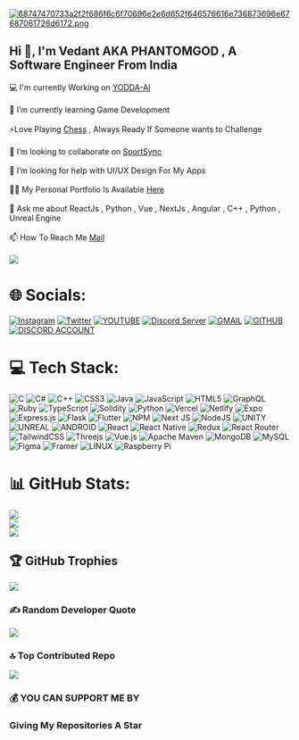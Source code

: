 [![68747470733a2f2f686f6c6f70696e2e6d652f646576616e736873696e67687061726d6172.png](https://i.postimg.cc/d0hXzVWn/68747470733a2f2f686f6c6f70696e2e6d652f646576616e736873696e67687061726d6172.png)](https://postimg.cc/xkStmnVb)
## Hi 👋, I'm Vedant AKA PHANTOMGOD , A Software Engineer From India
💻 I'm currently Working on [YODDA-AI](https://github.com/PHANTOMGOD2OP/YODDA_AI)<br><br>🌱 I’m currently learning Game Development<br><br>⚡Love Playing [Chess](https://www.chess.com/member/PHANTOMGOD2OP) , Always Ready If Someone wants to Challenge<br><br>👯 I’m looking to collaborate on [SportSync](https://github.com/PHANTOMGOD2OP/SportSync)<br><br>🤝 I’m looking for help with UI/UX Design For My Apps<br><br>👨‍💻 My Personal Portfolio Is Available [Here](https://phantomgod-dev.netlify.app)<br><br>💬 Ask me about ReactJs , Python , Vue , NextJs , Angular , C++ , Python , Unreal Engine<br><br>📫 How To Reach Me [Mail](mailto:phantom.god.dev@gmail.com)<br><br>![](https://visitcount.itsvg.in/api?id=PHANTOMGOD2OP&label=Profile%20Views&color=0&icon=0&pretty=true)


# 🌐 Socials:
[![Instagram](https://img.shields.io/badge/Instagram-E4405F?style=for-the-badge&logo=instagram&logoColor=white)](https://instagram.com/phantomgod_vedant) [![Twitter](https://img.shields.io/badge/Twitter-D14836?style=for-the-badge&logo=twitter&logoColor=white)](https://twitter.com/PHANTOMGOD_DEV) [![YOUTUBE](https://img.shields.io/badge/YouTube-FF0000?style=for-the-badge&logo=youtube&logoColor=white)](https://www.youtube.com/channel/UCRE1zPOnZj4332YFLXRu1ag) [![Discord Server](https://img.shields.io/badge/Discord-7289DA?style=for-the-badge&logo=discord&logoColor=white)]( https://discord.gg/swdEMTXyGk) [![GMAIL](https://img.shields.io/badge/Gmail-D14836?style=for-the-badge&logo=gmail&logoColor=white)](mailto:phantom.god.dev@gmail.com) [![GITHUB](https://img.shields.io/badge/GitHub-100000?style=for-the-badge&logo=github&logoColor=white)](https://github.com/PHANTOMGOD2OP) [![DISCORD ACCOUNT](https://img.shields.io/badge/Discord-7289DA?style=for-the-badge&logo=discord&logoColor=white)]( https://discord.com/users/720324352855244866)


# 💻 Tech Stack:
![C](https://img.shields.io/badge/c-%2300599C.svg?style=for-the-badge&logo=c&logoColor=white) ![C#](https://img.shields.io/badge/c%23-%23239120.svg?style=for-the-badge&logo=c-sharp&logoColor=white) ![C++](https://img.shields.io/badge/c++-%2300599C.svg?style=for-the-badge&logo=c%2B%2B&logoColor=white) ![CSS3](https://img.shields.io/badge/css3-%231572B6.svg?style=for-the-badge&logo=css3&logoColor=white) ![Java](https://img.shields.io/badge/java-%23ED8B00.svg?style=for-the-badge&logo=java&logoColor=white) ![JavaScript](https://img.shields.io/badge/javascript-%23323330.svg?style=for-the-badge&logo=javascript&logoColor=%23F7DF1E) ![HTML5](https://img.shields.io/badge/html5-%23E34F26.svg?style=for-the-badge&logo=html5&logoColor=white) ![GraphQL](https://img.shields.io/badge/-GraphQL-E10098?style=for-the-badge&logo=graphql&logoColor=white) ![Ruby](https://img.shields.io/badge/ruby-%23CC342D.svg?style=for-the-badge&logo=ruby&logoColor=white) ![TypeScript](https://img.shields.io/badge/typescript-%23007ACC.svg?style=for-the-badge&logo=typescript&logoColor=white) ![Solidity](https://img.shields.io/badge/Solidity-%23363636.svg?style=for-the-badge&logo=solidity&logoColor=white) ![Python](https://img.shields.io/badge/python-3670A0?style=for-the-badge&logo=python&logoColor=ffdd54) ![Vercel](https://img.shields.io/badge/vercel-%23000000.svg?style=for-the-badge&logo=vercel&logoColor=white) ![Netlify](https://img.shields.io/badge/netlify-%23000000.svg?style=for-the-badge&logo=netlify&logoColor=#00C7B7) ![Expo](https://img.shields.io/badge/expo-1C1E24?style=for-the-badge&logo=expo&logoColor=#D04A37) ![Express.js](https://img.shields.io/badge/express.js-%23404d59.svg?style=for-the-badge&logo=express&logoColor=%2361DAFB) ![Flask](https://img.shields.io/badge/flask-%23000.svg?style=for-the-badge&logo=flask&logoColor=white) ![Flutter](https://img.shields.io/badge/Flutter-%2302569B.svg?style=for-the-badge&logo=Flutter&logoColor=white) ![NPM](https://img.shields.io/badge/NPM-%23000000.svg?style=for-the-badge&logo=npm&logoColor=white) ![Next JS](https://img.shields.io/badge/Next-black?style=for-the-badge&logo=next.js&logoColor=white) ![NodeJS](https://img.shields.io/badge/node.js-6DA55F?style=for-the-badge&logo=node.js&logoColor=white) ![UNITY](https://img.shields.io/badge/Unity-%2320232a.svg?style=for-the-badge&logo=unity&logoColor=white) ![UNREAL](https://img.shields.io/badge/unreal-%2320232a.svg?style=for-the-badge&logo=unreal-engine&logoColor=white) ![ANDROID](https://img.shields.io/badge/android-%2320232a.svg?style=for-the-badge&logo=android&logoColor=%a4c639) ![React](https://img.shields.io/badge/react-%2320232a.svg?style=for-the-badge&logo=react&logoColor=%2361DAFB) ![React Native](https://img.shields.io/badge/react_native-%2320232a.svg?style=for-the-badge&logo=react&logoColor=%2361DAFB) ![Redux](https://img.shields.io/badge/redux-%23593d88.svg?style=for-the-badge&logo=redux&logoColor=white) ![React Router](https://img.shields.io/badge/React_Router-CA4245?style=for-the-badge&logo=react-router&logoColor=white) ![TailwindCSS](https://img.shields.io/badge/tailwindcss-%2338B2AC.svg?style=for-the-badge&logo=tailwind-css&logoColor=white) ![Threejs](https://img.shields.io/badge/threejs-black?style=for-the-badge&logo=three.js&logoColor=white) ![Vue.js](https://img.shields.io/badge/vuejs-%2335495e.svg?style=for-the-badge&logo=vuedotjs&logoColor=%234FC08D) ![Apache Maven](https://img.shields.io/badge/Apache%20Maven-C71A36?style=for-the-badge&logo=Apache%20Maven&logoColor=white) ![MongoDB](https://img.shields.io/badge/MongoDB-%234ea94b.svg?style=for-the-badge&logo=mongodb&logoColor=white) ![MySQL](https://img.shields.io/badge/mysql-%2300f.svg?style=for-the-badge&logo=mysql&logoColor=white) 	![Figma](https://img.shields.io/badge/figma-%23F24E1E.svg?style=for-the-badge&logo=figma&logoColor=white) ![Framer](https://img.shields.io/badge/Framer-black?style=for-the-badge&logo=framer&logoColor=blue) ![LINUX](https://img.shields.io/badge/Linux-FCC624?style=for-the-badge&logo=linux&logoColor=black) ![Raspberry Pi](https://img.shields.io/badge/-RaspberryPi-C51A4A?style=for-the-badge&logo=Raspberry-Pi)
# 📊 GitHub Stats:
![](https://github-readme-stats.vercel.app/api?username=PHANTOMGOD2OP&theme=dark&hide_border=false&include_all_commits=false&count_private=false)<br/>
![](https://github-readme-streak-stats.herokuapp.com/?user=PHANTOMGOD2OP&theme=dark&hide_border=false)<br/>
![](https://github-readme-stats.vercel.app/api/top-langs/?username=PHANTOMGOD2OP&theme=dark&hide_border=false&include_all_commits=false&count_private=false&layout=compact)

## 🏆 GitHub Trophies
![](https://github-profile-trophy.vercel.app/?username=PHANTOMGOD2OP&theme=dark_dimmed&no-frame=false&no-bg=true&margin-w=4)

### ✍️ Random Developer Quote
![](https://quotes-github-readme.vercel.app/api?type=horizontal&theme=radical)

### 🔝 Top Contributed Repo
![](https://github-contributor-stats.vercel.app/api?username=PHANTOMGOD2OP&limit=5&theme=dark&combine_all_yearly_contributions=true)


### 💰 YOU CAN SUPPORT ME BY
 <h3>Giving My Repositories A Star</h3>
  
 
